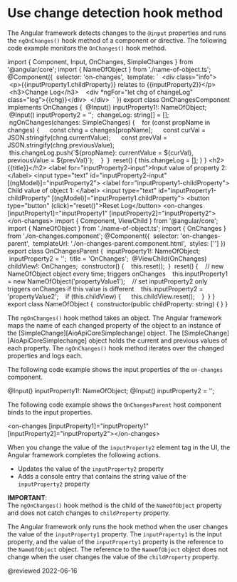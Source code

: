 # Use change detection hook method

The Angular framework detects changes to the `@input` properties and runs the `ngOnChanges()` hook method of a component or directive.
The following code example monitors the `OnChanges()` hook method.

<!-- vale off -->

<code-tabs>
    <code-pane format="typescript" header="on-changes.component.ts" language="typescript">import { Component, Input, OnChanges, SimpleChanges } from '&commat;angular/core'; &NewLine;import { NameOfObject } from './name-of-object.ts'; &NewLine; &NewLine;&commat;Component({ &NewLine; &nbsp;selector: 'on-changes', &NewLine; &nbsp;template: &grave; &NewLine; &nbsp;&lt;div class="info"&gt; &NewLine; &nbsp; &nbsp;&lt;p&gt;{{inputProperty1.childProperty}} relates to {{inputProperty2}}&lt;/p&gt; &NewLine; &NewLine; &nbsp; &nbsp;&lt;h3&gt;Change Log&lt;/h3&gt; &NewLine; &nbsp; &nbsp;&lt;div *ngFor="let chg of changeLog" class="log"&gt;{{chg}}&lt;/div&gt; &NewLine; &nbsp;&lt;/div&gt; &NewLine; &nbsp;&grave; &NewLine;}) &NewLine;export class OnChangesComponent implements OnChanges { &NewLine; &nbsp;&commat;Input() inputProperty1!: NameOfObject; &NewLine; &nbsp;&commat;Input() inputProperty2 = ''; &NewLine; &NewLine; &nbsp;changeLog: string[] = []; &NewLine; &NewLine; &nbsp;ngOnChanges(changes: SimpleChanges) { &NewLine; &nbsp; &nbsp;for (const propName in changes) { &NewLine; &nbsp; &nbsp; &nbsp;const chng = changes[propName]; &NewLine; &nbsp; &nbsp; &nbsp;const curVal  = JSON.stringify(chng.currentValue); &NewLine; &nbsp; &nbsp; &nbsp;const prevVal = JSON.stringify(chng.previousValue); &NewLine; &nbsp; &nbsp; &nbsp;this.changeLog.push(&grave;&dollar;{propName}: currentValue = &dollar;{curVal}, previousValue = &dollar;{prevVal}&grave;); &NewLine; &nbsp; &nbsp;} &NewLine; &nbsp;} &NewLine; &NewLine; &nbsp;reset() { this.changeLog = []; } &NewLine;} </code-pane>
    <code-pane format="html" header="on-changes-parent.component.html" language="html"> &lt;h2&gt;{{title}}&lt;/h2&gt; &NewLine;&lt;label for="inputProperty2-input"&gt;Input value of property 2: &lt;/label&gt; &NewLine;&lt;input type="text" id="inputProperty2-input" [(ngModel)]="inputProperty2"&gt; &NewLine;&lt;label for="inputProperty1-childProperty"&gt; Child value of object 1: &lt;/label&gt; &NewLine;&lt;input type="text" id="inputProperty1-childProperty" [(ngModel)]="inputProperty1.childProperty"&gt; &NewLine; &NewLine;&lt;button type="button" (click)="reset()"&gt;Reset Log&lt;/button&gt; &NewLine; &NewLine;&lt;on-changes [inputProperty1]="inputProperty1" [inputProperty2]="inputProperty2"&gt;&lt;/on-changes&gt; </code-pane>
    <code-pane format="typescript" header="on-changes-parent.component.ts" language="typescript">import { Component, ViewChild } from '&commat;angular/core'; &NewLine; &NewLine;import { NameOfObject } from './name-of-object.ts'; &NewLine;import { OnChanges } from './on-changes.component'; &NewLine; &NewLine;&commat;Component({ &NewLine; &nbsp;selector: 'on-changes-parent', &NewLine; &nbsp;templateUrl: './on-changes-parent.component.html', &NewLine; &nbsp;styles: [''] &NewLine;}) &NewLine;export class OnChangesParent { &NewLine; &nbsp;inputProperty1!: NameOfObject; &NewLine; &nbsp;inputProperty2 = ''; &NewLine; &nbsp;title = 'OnChanges'; &NewLine; &nbsp;&commat;ViewChild(OnChanges) childView!: OnChanges; &NewLine; &NewLine; &nbsp;constructor() { &NewLine; &nbsp; &nbsp;this.reset(); &NewLine; &nbsp;} &NewLine; &NewLine; &nbsp;reset() { &NewLine; &nbsp; &nbsp;// new NameOfObject object every time; triggers onChanges &NewLine; &nbsp; &nbsp;this.inputProperty1 = new NameOfObject('propertyValue1'); &NewLine; &nbsp; &nbsp;// set inputProperty2 only triggers onChanges if this value is different &NewLine; &nbsp; &nbsp;this.inputProperty2 = 'propertyValue2'; &NewLine; &nbsp; &nbsp;if (this.childView) { &NewLine; &nbsp; &nbsp; &nbsp;this.childView.reset(); &NewLine; &nbsp; &nbsp;} &NewLine; &nbsp;} &NewLine;} </code-pane>
    <code-pane format="typescript" header="name-of-object.ts" language="typescript">export class NameOfObject { &NewLine; &nbsp;constructor(public childProperty: string) { } &NewLine;} </code-pane>
</code-tabs>

<!-- vale on -->

The `ngOnChanges()` hook method takes an object.
The Angular framework maps the name of each changed property of the object to an instance of the [SimpleChange][AioApiCoreSimplechange] object.
The [SimpleChange][AioApiCoreSimplechange] object holds the current and previous values of each property.
The `ngOnChanges()` hook method iterates over the changed properties and logs each.

The following code example shows the input properties of the `on-changes` component.

<code-example format="typescript" header="on-changes.component.ts" language="typescript">

&commat;Input() inputProperty1!: NameOfObject;
&commat;Input() inputProperty2 = '';

</code-example>

The following code example shows the `OnChangesParent` host component binds to the input properties.

<code-example format="html" header="on-changes-parent.component.html" language="html">

&lt;on-changes [inputProperty1]="inputProperty1" [inputProperty2]="inputProperty2"&gt;&lt;/on-changes&gt;

</code-example>

<!-- The following image shows the user changes in action.

<div class="lightbox">

<img alt="OnChanges" src="generated/images/guide/lifecycle-hooks/on-changes-anim.gif">

</div> -->

When you change the value of the `inputProperty2` element tag in the UI, the Angular framework completes the following actions.

*   Updates the value of the `inputProperty2` property
*   Adds a console entry that contains the string value of the `inputProperty2` property

<div class="alert is-important">

**IMPORTANT**: <br />
The `ngOnChanges()` hook method is the child of the `NameOfObject` property and does not catch changes to `childProperty` property.


</div>

The Angular framework only runs the hook method when the user changes the value of the `inputProperty1` property.
The `inputProperty1` is the input property, and the value of the `inputProperty1` property is the reference to the `NameOfObject` object.
The reference to the `NameOfObject` object does not change when the user changes the value of the `childProperty` property.

<!-- links -->

<!-- external links -->

<!-- end links -->

@reviewed 2022-06-16
